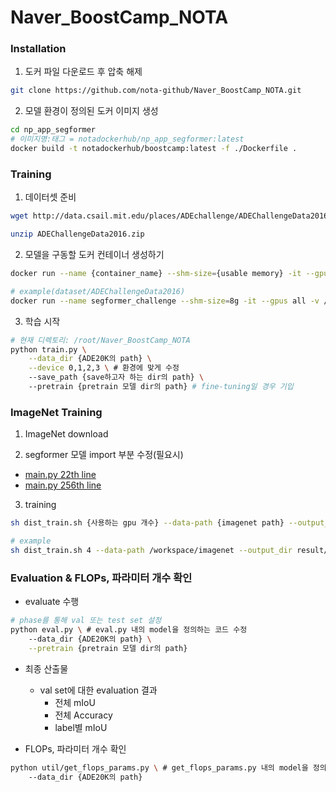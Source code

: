 # Naver_BoostCamp_NOTA

### Installation
1. 도커 파일 다운로드 후 압축 해제

```bash
git clone https://github.com/nota-github/Naver_BoostCamp_NOTA.git
```

2. 모델 환경이 정의된 도커 이미지 생성
```bash
cd np_app_segformer
# 이미지명:태그 = notadockerhub/np_app_segformer:latest
docker build -t notadockerhub/boostcamp:latest -f ./Dockerfile .
```
### Training
1. 데이터셋 준비
```bash
wget http://data.csail.mit.edu/places/ADEchallenge/ADEChallengeData2016.zip

unzip ADEChallengeData2016.zip
```

2. 모델을 구동할 도커 컨테이너 생성하기
```bash
docker run --name {container_name} --shm-size={usable memory} -it --gpus all -v /{ade20k가 들어가 있는 dir}:/root/datasets notadockerhub/boostcamp:latest

# example(dataset/ADEChallengeData2016)
docker run --name segformer_challenge --shm-size=8g -it --gpus all -v /root/dataset/:/root/datasets notadockerhub/boostcamp:latest
```

3. 학습 시작

```bash
# 현재 디렉토리: /root/Naver_BoostCamp_NOTA
python train.py \
    --data_dir {ADE20K의 path} \
    --device 0,1,2,3 \ # 환경에 맞게 수정 
    --save_path {save하고자 하는 dir의 path} \ 
    --pretrain {pretrain 모델 dir의 path} # fine-tuning일 경우 기입
```

### ImageNet Training
1. ImageNet download

2. segformer 모델 import 부분 수정(필요시)
- [main.py 22th line](https://github.com/nota-github/Naver_BoostCamp_NOTA/blob/main/imagenet_pretrain/main.py#L22) 
- [main.py 256th line](https://github.com/nota-github/Naver_BoostCamp_NOTA/blob/main/imagenet_pretrain/main.py#L256)

3. training
```bash
sh dist_train.sh {사용하는 gpu 개수} --data-path {imagenet path} --output_dir {save dir path}

# example
sh dist_train.sh 4 --data-path /workspace/imagenet --output_dir result/mod_segformer/
```

### Evaluation & FLOPs, 파라미터 개수 확인
- evaluate 수행

```bash
# phase를 통해 val 또는 test set 설정
python eval.py \ # eval.py 내의 model을 정의하는 코드 수정
	--data_dir {ADE20K의 path} \
    --pretrain {pretrain 모델 dir의 path}
```

- 최종 산출물
    - val set에 대한 evaluation 결과
        - 전체 mIoU
        - 전체 Accuracy
        - label별 mIoU

- FLOPs, 파라미터 개수 확인

```bash
python util/get_flops_params.py \ # get_flops_params.py 내의 model을 정의하는 코드 수정
    --data_dir {ADE20K의 path}
```